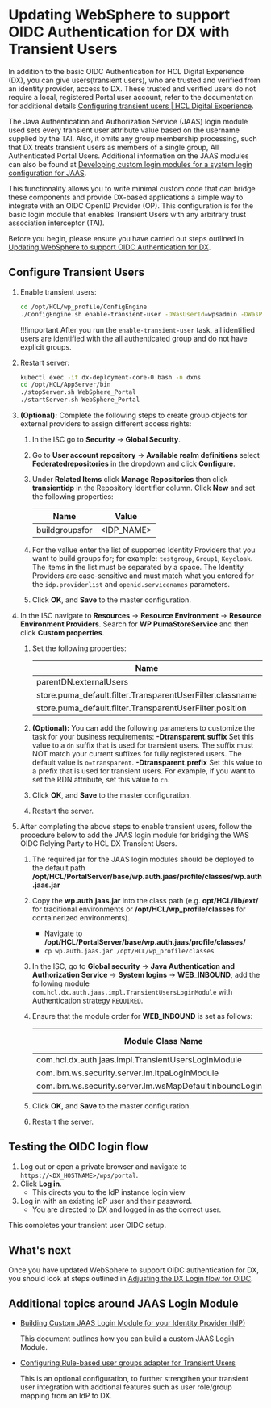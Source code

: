 # Updating WebSphere to support OIDC Authentication for DX with Transient Users

In addition to the basic OIDC Authentication for HCL Digital Experience (DX), you can give users(transient users), who are trusted and verified from an identity provider, access to DX. These trusted and verified users do not require a local, registered Portal user account, refer to the documentation for additional details [Configuring transient users | HCL Digital Experience](https://help.hcltechsw.com/digital-experience/9.5/security/openid_trans_users.html).

The Java Authentication and Authorization Service (JAAS) login module used sets every transient user attribute value based on the username supplied by the TAI. Also, it omits any group membership processing, such that DX treats transient users as members of a single group, All Authenticated Portal Users. Additional information on the JAAS modules can also be found at [Developing custom login modules for a system login configuration for JAAS](https://www.ibm.com/docs/en/was-nd/9.0.5?topic=ujaaspmwa-developing-custom-login-modules-system-login-configuration-jaas).

This functionality allows you to write minimal custom code that can bridge these components and provide DX-based applications a simple way to integrate with an OIDC OpenID Provider (OP). This configuration is for the basic login module that enables Transient Users with any arbitrary trust association interceptor (TAI).

Before you begin, please ensure you have carried out steps outlined in [Updating WebSphere to support OIDC Authentication for DX](../dx-update-webshpere-for-oidc.md).

## Configure Transient Users

1. Enable transient users:

    ```sh
    cd /opt/HCL/wp_profile/ConfigEngine
    ./ConfigEngine.sh enable-transient-user -DWasUserId=wpsadmin -DWasPassword=wpsadmin
    ```

    !!!important
        After you run the `enable-transient-user` task, all identified users are identified with the all authenticated group and do not have explicit groups.

1. Restart server:

    ```sh
    kubectl exec -it dx-deployment-core-0 bash -n dxns
    cd /opt/HCL/AppServer/bin 
    ./stopServer.sh WebSphere_Portal
    ./startServer.sh WebSphere_Portal
    ```

1. **(Optional):** Complete the following steps to create group objects for external providers to assign different access rights:

    1. In the ISC go to **Security** -> **Global Security**.

    1. Go to **User account repository** -> **Available realm definitions** select **Federatedrepositories** in the dropdown and click **Configure**.

    1. Under **Related Items** click **Manage Repositories** then click **transientidp** in the Repository Identifier column. Click **New** and set the following properties:

        | Name                                  | Value            |
        | ------------------------------------- | ---------------- |
        | buildgroupsfor                        | &lt;IDP_NAME&gt; |

    1. For the vallue enter the list of supported Identity Providers that you want to build groups for; for example: `testgroup`, `Group1`, `Keycloak`. The items in the list must be separated by a space. The Identity Providers are case-sensitive and must match what you entered for the `idp.providerlist` and `openid.servicenames` parameters.

    1. Click **OK**, and **Save** to the master configuration.

1. In the ISC navigate to **Resources** -> **Resource Environment** -> **Resource Environment Providers**. Search for **WP PumaStoreService** and then click **Custom properties**. 

    1. Set the following properties:

        | Name | Value |
        | ---- | ---- |
        | parentDN.externalUsers | o=transparent |
        | store.puma_default.filter.TransparentUserFilter.classname | com.ibm.wps.um.TransparentUserFilter |
        | store.puma_default.filter.TransparentUserFilter.position | -10 |

    1. **(Optional):** You can add the following parameters to customize the task for your business requirements: **-Dtransparent.suffix** Set this value to a `dn` suffix that is used for transient users. The suffix must NOT match your current suffixes for fully registered users. The default value is `o=transparent`. **-Dtransparent.prefix** Set this value to a prefix that is used for transient users. For example, if you want to set the RDN attribute, set this value to `cn`.

    1. Click **OK**, and **Save** to the master configuration.

    1. Restart the server.

1. After completing the above steps to enable transient users, follow the procedure below to add the JAAS login module for bridging the WAS OIDC Relying Party to HCL DX Transient Users.

    1. The required jar for the JAAS login modules should be deployed to the default path **/opt/HCL/PortalServer/base/wp.auth.jaas/profile/classes/wp.auth.jaas.jar**

    1. Copy the **wp.auth.jaas.jar** into the class path (e.g. **opt/HCL/lib/ext/** for traditional environments or **/opt/HCL/wp_profile/classes** for containerized environments).
        - Navigate to **/opt/HCL/PortalServer/base/wp.auth.jaas/profile/classes/**
        - `cp wp.auth.jaas.jar /opt/HCL/wp_profile/classes`

    1. In the ISC, go to **Global security** -> **Java Authentication and Authorization Service** -> **System logins** -> **WEB_INBOUND**, add the following module `com.hcl.dx.auth.jaas.impl.TransientUsersLoginModule` with Authentication strategy `REQUIRED`.

    1. Ensure that the module order for **WEB_INBOUND** is set as follows:

        | Module Class Name | Module Order |
        | --- | --- |
        | com.hcl.dx.auth.jaas.impl.TransientUsersLoginModule | 1 |
        | com.ibm.ws.security.server.lm.ltpaLoginModule | 2 |
        | com.ibm.ws.security.server.lm.wsMapDefaultInboundLoginModule | 3 |

    1. Click **OK**, and **Save** to the master configuration.

    1. Restart the server.

## Testing the OIDC login flow

1. Log out or open a private browser and navigate to `https://<DX_HOSTNAME>/wps/portal`.
1. Click **Log in**.
    - This directs you to the IdP instance login view
1. Log in with an existing IdP user and their password.
    - You are directed to DX and logged in as the correct user.

This completes your transient user OIDC setup.

## What's next

Once you have updated WebSphere to support OIDC authentication for DX, you should look at steps outlined in [Adjusting the DX Login flow for OIDC](../dx-integration.md).

## Additional topics around JAAS Login Module

- [Building Custom JAAS Login Module for your Identity Provider (IdP)](./transient-users-building-jaas-modules)

    This document outlines how you can build a custom JAAS Login Module.

- [Configuring Rule-based user groups adapter for Transient Users](./transient-users-softgroups-configuration.md)

    This is an optional configuration, to further strengthen your transient user integration with addtional features such as user role/group mapping from an IdP to DX.
